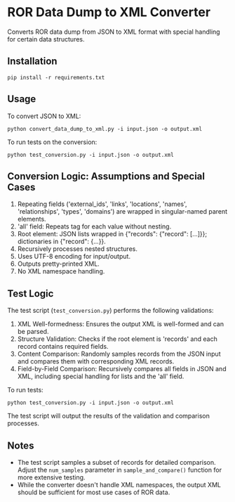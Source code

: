 # ROR Data Dump to XML Converter

Converts ROR data dump from JSON to XML format with special handling for certain data structures.

## Installation

```
pip install -r requirements.txt
```

## Usage

To convert JSON to XML:
```
python convert_data_dump_to_xml.py -i input.json -o output.xml
```

To run tests on the conversion:
```
python test_conversion.py -i input.json -o output.xml
```

## Conversion Logic: Assumptions and Special Cases

1. Repeating fields ('external_ids', 'links', 'locations', 'names', 'relationships', 'types', 'domains') are wrapped in singular-named parent elements.
2. 'all' field: Repeats <all> tag for each value without nesting.
3. Root element: JSON lists wrapped in {"records": {"record": [...]}}; dictionaries in {"record": {...}}.
4. Recursively processes nested structures.
5. Uses UTF-8 encoding for input/output.
6. Outputs pretty-printed XML.
7. No XML namespace handling.

## Test Logic

The test script (`test_conversion.py`) performs the following validations:

1. XML Well-formedness: Ensures the output XML is well-formed and can be parsed.
2. Structure Validation: Checks if the root element is 'records' and each record contains required fields.
3. Content Comparison: Randomly samples records from the JSON input and compares them with corresponding XML records.
4. Field-by-Field Comparison: Recursively compares all fields in JSON and XML, including special handling for lists and the 'all' field.

To run tests:
```
python test_conversion.py -i input.json -o output.xml
```

The test script will output the results of the validation and comparison processes.


## Notes

- The test script samples a subset of records for detailed comparison. Adjust the `num_samples` parameter in `sample_and_compare()` function for more extensive testing.
- While the converter doesn't handle XML namespaces, the output XML should be sufficient for most use cases of ROR data.
